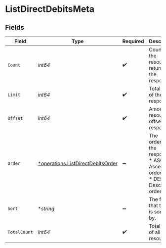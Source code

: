 # ListDirectDebitsMeta


## Fields

| Field                                                                                        | Type                                                                                         | Required                                                                                     | Description                                                                                  |
| -------------------------------------------------------------------------------------------- | -------------------------------------------------------------------------------------------- | -------------------------------------------------------------------------------------------- | -------------------------------------------------------------------------------------------- |
| `Count`                                                                                      | *int64*                                                                                      | :heavy_check_mark:                                                                           | Count of the resources returned in the response.                                             |
| `Limit`                                                                                      | *int64*                                                                                      | :heavy_check_mark:                                                                           | Total limit of the response.                                                                 |
| `Offset`                                                                                     | *int64*                                                                                      | :heavy_check_mark:                                                                           | Amount of resource to offset in the response.                                                |
| `Order`                                                                                      | [*operations.ListDirectDebitsOrder](../../../pkg/models/operations/listdirectdebitsorder.md) | :heavy_minus_sign:                                                                           | The ordering of the response.<br/>* ASC - Ascending order<br/>* DESC - Descending order      |
| `Sort`                                                                                       | **string*                                                                                    | :heavy_minus_sign:                                                                           | The field that the list is sorted by.                                                        |
| `TotalCount`                                                                                 | *int64*                                                                                      | :heavy_check_mark:                                                                           | Total count of all the resources.                                                            |